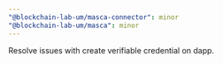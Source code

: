 ```yaml
---
"@blockchain-lab-um/masca-connector": minor
"@blockchain-lab-um/masca": minor
---
```


Resolve issues with create verifiable credential on dapp.

